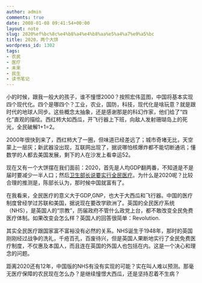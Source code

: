 ```yaml
---
author: admin
comments: true
date: 2008-01-08 09:41:54+00:00
layout: note
slug: 2020%ef%bc%8c%e4%b8%a4%e4%b8%aa%e5%a4%a7%e9%a5%bc
title: 2020，两个大饼
wordpress_id: 1302
tags:
- 农民
- 医疗
- 未来
- 民生
- 读书笔记
---
```


小的时候，跟我一般大的孩子，谁不憧憬2000？按照宏伟蓝图，中国将基本实现四个现代化。四个是哪四个？工业，农业，国防，科技，现代化是啥玩意？就是跟时代的地球人同步。这些概念太抽象，还是感谢那是的科幻作家，他们给了“四化”直观的描绘。西红柿大如西瓜，开飞行器上下班，向敌人发射珊瑚岛上的死光，全民破解1+1=2。

2000年很快到来了，西红柿大了一圈，但味道已经差远了；城市奇堵无比，天空蒙上一层灰；新武器没出现，互联网出现了，据说哪怕核爆炸都不能切断通讯；懂数学的人都去美国发展，剩下的人在沙发上看幸运52。

现在又有一个大饼摆在我们面前：2020，首先是人均GDP翻两番，不知道是不是届时要减少一半人口；然后[卫生部长说要实行全民医疗](http://news.xinhuanet.com/newscenter/2007-12/26/content_7316883.htm)。为什么是2020呢？比较合理的推测是，陈部长认为，那时候中国就富有了。

在我看来，全民医疗的意义大于GDP,GNP，也大于大西瓜和飞行器。中国的医疗制度曾经学过苏联和美国，据说现在要改学欧洲了。英国的全民医疗系统（NHS），是英国人的“宗教”，历届政府不管什么政党上台，都不敢改变全民免费医疗体制。如果改变会怎么样？英国人的回答很简单：Revolution.

其实全民医疗跟国家富不富裕没有必然的关系。NHS诞生于1948年，那时的英国刚刚经过战争的洗礼，千疮百孔，百废待兴，但是英国人果断地实行了全民免费医疗制度，不仅惠及本国人，而且连在英国的外国人也包括在内。这是一个决心和理念的问题。

距离2020还有12年，中国版的NHS有没有实现的可能？实在叫人难以预测。那毫无医疗保障的农民现在怎么办？是继续憧憬大西瓜，还是坚持忍着不生病？


